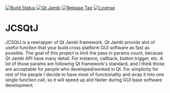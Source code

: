 [![Build Status](https://travis-ci.com/jcs090218/JCSQtJ.svg?branch=master)](https://travis-ci.com/jcs090218/JCSQtJ)
[![Qt Jambi](https://img.shields.io/badge/Qt%20Jambi-4.8.7-blue.svg)](https://github.com/qtjambi)
[![Release Tag](https://img.shields.io/github/tag/jcs090218/JCSQtJ.svg?label=release)](https://github.com/jcs090218/JCSQtJ/releases/latest)
[![License](https://img.shields.io/badge/License-Apache%202.0-blue.svg)](https://opensource.org/licenses/Apache-2.0)


# JCSQtJ

JCSQtJ is a rewrapper of Qt Jambi framework. Qt Jambi provide alot
of useful function that your build cross platform GUI software 
as fast as possible. The goal of this project is limit the pass
in params count, because Qt Jambi API have many detail. For instance,
callback, button trigger, etc. A lot of those params are following
Qt framework's standard, and I think those are acceptable for people
who developed/worked in Qt. For simplicity for rest of the people
I decide to have most of functionality and wrap it into one single
function call, so it will speed up alot faster during GUI base
software development. <br/><br/>
